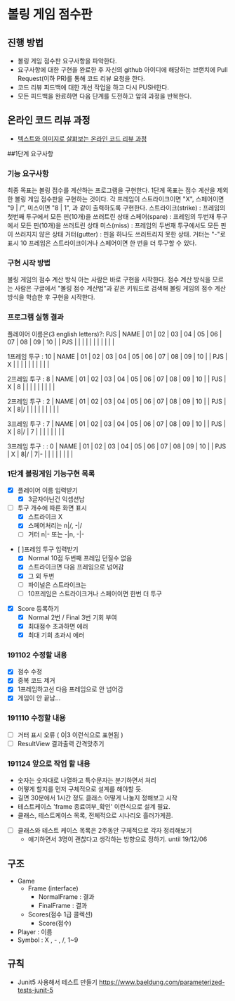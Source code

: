 # 볼링 게임 점수판
## 진행 방법
* 볼링 게임 점수판 요구사항을 파악한다.
* 요구사항에 대한 구현을 완료한 후 자신의 github 아이디에 해당하는 브랜치에 Pull Request(이하 PR)를 통해 코드 리뷰 요청을 한다.
* 코드 리뷰 피드백에 대한 개선 작업을 하고 다시 PUSH한다.
* 모든 피드백을 완료하면 다음 단계를 도전하고 앞의 과정을 반복한다.

## 온라인 코드 리뷰 과정
* [텍스트와 이미지로 살펴보는 온라인 코드 리뷰 과정](https://github.com/next-step/nextstep-docs/tree/master/codereview)

##1단계 요구사항
### 기능 요구사항
최종 목표는 볼링 점수를 계산하는 프로그램을 구현한다. 1단계 목표는 점수 계산을 제외한 볼링 게임 점수판을 구현하는 것이다.
각 프레임이 스트라이크이면 "X", 스페어이면 "9 | /", 미스이면 "8 | 1", 과 같이 출력하도록 구현한다.
스트라이크(strike) : 프레임의 첫번째 투구에서 모든 핀(10개)을 쓰러트린 상태
스페어(spare) : 프레임의 두번재 투구에서 모든 핀(10개)을 쓰러트린 상태
미스(miss) : 프레임의 두번재 투구에서도 모든 핀이 쓰러지지 않은 상태
거터(gutter) : 핀을 하나도 쓰러트리지 못한 상태. 거터는 "-"로 표시
10 프레임은 스트라이크이거나 스페어이면 한 번을 더 투구할 수 있다.

### 구현 시작 방법
볼링 게임의 점수 계산 방식 아는 사람은 바로 구현을 시작한다.
점수 계산 방식을 모르는 사람은 구글에서 "볼링 점수 계산법"과 같은 키워드로 검색해 볼링 게임의 점수 계산 방식을 학습한 후 구현을 시작한다.

### 프로그램 실행 결과
플레이어 이름은(3 english letters)?: PJS
| NAME |  01  |  02  |  03  |  04  |  05  |  06  |  07  |  08  |  09  |  10  |
|  PJS |      |      |      |      |      |      |      |      |      |      |

1프레임 투구 : 10
| NAME |  01  |  02  |  03  |  04  |  05  |  06  |  07  |  08  |  09  |  10  |
|  PJS |  X   |      |      |      |      |      |      |      |      |      |

2프레임 투구 : 8
| NAME |  01  |  02  |  03  |  04  |  05  |  06  |  07  |  08  |  09  |  10  |
|  PJS |  X   |  8   |      |      |      |      |      |      |      |      |

2프레임 투구 : 2
| NAME |  01  |  02  |  03  |  04  |  05  |  06  |  07  |  08  |  09  |  10  |
|  PJS |  X   |  8|/ |      |      |      |      |      |      |      |      |

3프레임 투구 :  7
| NAME |  01  |  02  |  03  |  04  |  05  |  06  |  07  |  08  |  09  |  10  |
|  PJS |  X   |  8|/ |  7   |      |      |      |      |      |      |      |

3프레임 투구 :  : 0
| NAME |  01  |  02  |  03  |  04  |  05  |  06  |  07  |  08  |  09  |  10  |
|  PJS |  X   |  8|/ |  7|- |      |      |      |      |      |      |      |

### 1단계 볼링게임 기능구현 목록
- [X] 플레이어 이름 입력받기
  - [X] 3글자아닌건 익셉션남 
- [ ] 투구 개수에 따른 화면 표시
  - [X] 스트라이크 X
  - [X] 스페어처리는 n|/, -|/
  - [ ] 거터 n|- 또는 -|n, -|-
- [ ]프레임 투구 입력받기
  - [X] Normal 10점 두번째 프레임 던질수 없음
  - [X] 스트라이크면 다음 프레임으로 넘어감
  - [X] 그 외 두번
  - [ ] 파이널은 스트라이크는 
  - [ ] 10프레임은 스트라이크거나 스페어이면 한번 더 투구
- [X] Score 등록하기
    - [X] Normal 2번 / Final 3번 기회 부여
    - [X] 최대점수 초과하면 에러
    - [X] 최대 기회 초과시 에러
### 191102 수정할 내용
- [X] 점수 수정
- [X] 중복 코드 제거
- [X] 1프레임하고선 다음 프레임으로 안 넘어감
- [X] 게임이 안 끝남...

### 191110 수정할 내용
- [ ] 거터 표시 오류 ( 0|3  이런식으로 표현됨 )
- [ ] ResultView 결과출력 간격맞추기

### 191124 앞으로 작업 할 내용
- 숫자는 숫자대로 나열하고 특수문자는 분기하면서 처리
- 어떻게 할지를 먼저 구체적으로 설계를 해야할 듯.
- 길면 30분에서 1시간 정도 클래스 어떻게 나눌지 정해보고 시작
- 테스트케이스 'frame 종료여부_확인' 이런식으로 설계 필요.
- 클래스, 테스트케이스 목록, 전체적으로 시나리오 흘러가게끔.
 - [ ] 클래스와 테스트 케이스 목록은 2주동안 구체적으로 각자 정리해보기
   - 얘기하면서 3명이 괜찮다고 생각하는 방향으로 정하기. until 19/12/06

## 구조
- Game
    - Frame (interface)
        - NormalFrame : 결과
        - FinalFrame : 결과    
    - Scores(점수 1급 콜렉션)
        - Score(점수)
- Player : 이름
- Symbol : X , - , /, 1~9

## 규칙
- Junit5 사용해서 테스트 만들기
https://www.baeldung.com/parameterized-tests-junit-5